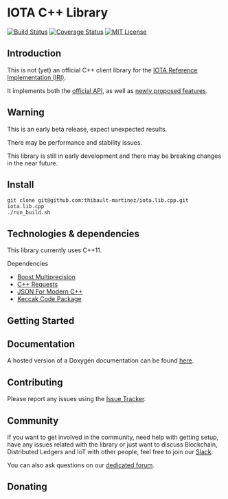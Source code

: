 # IOTA C++ Library

[![Build Status](https://travis-ci.org/thibault-martinez/iota.lib.cpp.svg?branch=master)](https://travis-ci.org/thibault-martinez/iota.lib.cpp)
[![Coverage Status](https://codecov.io/gh/thibault-martinez/iota.lib.cpp/branch/master/graph/badge.svg)](https://codecov.io/gh/thibault-martinez/iota.lib.cpp)
[![MIT License](https://img.shields.io/packagist/l/doctrine/orm.svg)]()

## Introduction

This is not (yet) an official C++ client library for the [IOTA Reference Implementation (IRI)](https://github.com/iotaledger/iri).

It implements both the [official API](https://iota.readme.io/docs/getting-started), as well as [newly proposed features](https://github.com/iotaledger/wiki/blob/master/api-proposal.md#proposed-api-calls).

## Warning

This is an early beta release, expect unexpected results.

There may be performance and stability issues.

This library is still in early development and there may be breaking changes in the near future.

## Install

```
git clone git@github.com:thibault-martinez/iota.lib.cpp.git
iota.lib.cpp
./run_build.sh
```

## Technologies & dependencies

This library currently uses C++11.

Dependencies

-   [Boost Multiprecision](https://github.com/boostorg/multiprecision)
-   [C++ Requests](https://github.com/whoshuu/cpr)
-   [JSON For Modern C++](https://github.com/nlohmann/json)
-   [Keccak Code Package](https://github.com/gvanas/KeccakCodePackage)

## Getting Started

## Documentation

A hosted version of a Doxygen documentation can be found [here](https://thibault-martinez.github.io/iota.lib.cpp/html/).



## Contributing

Please report any issues using the [Issue Tracker](https://github.com/thibault-martinez/iota.lib.cpp/issues).

## Community

If you want to get involved in the community, need help with getting setup, have any issues related with the library or just want to discuss Blockchain, Distributed Ledgers and IoT with other people, feel free to join our [Slack](http://slack.iota.org/).

You can also ask questions on our [dedicated forum](https://forum.iota.org/).

## Donating
